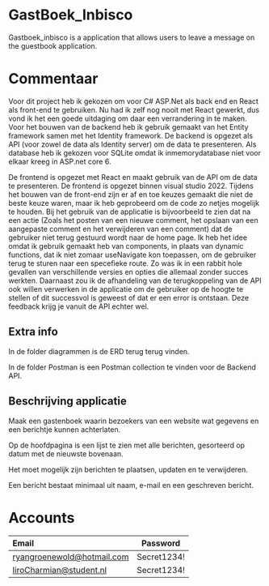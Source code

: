 # GastBoek_Inbisco
Gastboek_inbisco is a application that allows users to leave a message on the guestbook application.


# Commentaar
Voor dit project heb ik gekozen om voor C# ASP.Net als back end en React als front-end te gebruiken. Nu had ik zelf nog nooit met React gewerkt, dus vond ik het een goede uitdaging om daar een verrandering in te maken. Voor het bouwen van de backend heb ik gebruik gemaakt van het Entity framework samen met het Identity framework. De backend is opgezet als API (voor zowel de data als Identity server) om de data te presenteren. Als database heb ik gekozen voor SQLite omdat ik inmemorydatabase niet voor elkaar kreeg in ASP.net core 6.


 De frontend is opgezet met React en maakt gebruik van de API om de data te presenteren. De frontend is opgezet binnen visual studio 2022. Tijdens het bouwen van de front-end zijn er af en toe keuzes gemaakt die niet de beste keuze waren, maar ik heb geprobeerd om de code zo netjes mogelijk te houden. Bij het gebruik van de applicatie is bijvoorbeeld te zien dat na een actie (Zoals het posten van een nieuwe comment, het opslaan van een aangepaste comment en het verwijderen van een comment) dat de gebruiker niet terug gestuurd wordt naar de home page. Ik heb het idee omdat ik gebruik gemaakt heb van components, in plaats van dynamic functions, dat ik niet zomaar useNavigate kon toepassen, om de gebruiker terug te sturen naar een specefieke route. Zo was ik in een rabbit hole gevallen van verschillende versies en opties die allemaal zonder succes werkten. Daarnaast zou ik de afhandeling van de terugkoppeling van de API ook willen verwerken in de applicatie om de gebruiker op de hoogte te stellen of dit successvol is geweest of dat er een error is ontstaan. Deze feedback krijg je vanuit de API echter wel.


 ## Extra info

 In de folder diagrammen is de ERD terug terug vinden.

 In de folder Postman is een Postman collection te vinden voor de Backend API.

## Beschrijving applicatie
Maak een gastenboek waarin bezoekers van een website wat gegevens en een berichtje kunnen achterlaten. 

Op de hoofdpagina is een lijst te zien met alle berichten, gesorteerd op datum met de nieuwste bovenaan. 

Het moet mogelijk zijn berichten te plaatsen, updaten en te verwijderen. 

Een bericht bestaat minimaal uit naam, e-mail en een geschreven bericht. 

# Accounts
| Email |  Password |
|:-|:-:|
| ryangroenewold@hotmail.com  | Secret1234! |
| IiroCharmian@student.nl   |   Secret1234! |


